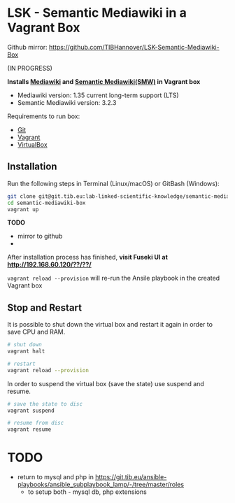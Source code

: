 # LSK - Semantic Mediawiki in a Vagrant Box

Github mirror: https://github.com/TIBHannover/LSK-Semantic-Mediawiki-Box


(IN PROGRESS)

**Installs [Mediawiki](https://www.mediawiki.org/wiki/MediaWiki) and [Semantic Mediawiki(SMW)](https://www.semantic-mediawiki.org) in Vagrant box**

* Mediawiki version: 1.35 current long-term support (LTS)
* Semantic Mediawiki version: 3.2.3


Requirements to run box:
* [Git](https://git-scm.com/downloads)
* [Vagrant](https://www.vagrantup.com/downloads.html)
* [VirtualBox](https://www.virtualbox.org/wiki/Downloads)


## Installation

Run the following steps in Terminal (Linux/macOS) or GitBash (Windows):
```bash
git clone git@git.tib.eu:lab-linked-scientific-knowledge/semantic-mediawiki-box.git
cd semantic-mediawiki-box
vagrant up
```
**TODO**
* mirror to github
* 


After installation process has finished, **visit Fuseki UI at  <http://192.168.60.120/??/??/>**

`vagrant reload --provision` will re-run the Ansile playbook in the created Vagrant box

## Stop and Restart

It is possible to shut down the virtual box and restart it again in order to save CPU and RAM.

```bash
# shut down
vagrant halt

# restart
vagrant reload --provision
```

In order to suspend the virtual box (save the state) use suspend and resume.

```bash
# save the state to disc
vagrant suspend

# resume from disc
vagrant resume
```

# TODO
* return to mysql and php in https://git.tib.eu/ansible-playbooks/ansible_subplaybook_lamp/-/tree/master/roles
    * to setup both - mysql db, php extensions